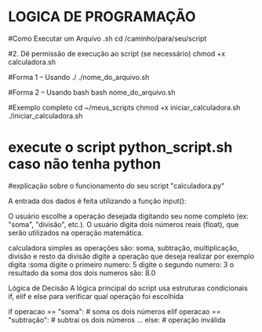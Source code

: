 # LOGICA DE PROGRAMAÇÃO 



#Como Executar um Arquivo .sh
cd /caminho/para/seu/script

#2. Dê permissão de execução ao script (se necessário)
chmod +x calculadora.sh

#Forma 1 – Usando ./
./nome_do_arquivo.sh

#Forma 2 – Usando bash
bash nome_do_arquivo.sh

#Exemplo completo
cd ~/meus_scripts
chmod +x iniciar_calculadora.sh
./iniciar_calculadora.sh


#  execute o script python_script.sh caso não tenha python





#explicação sobre o funcionamento do seu script "calculadora.py"


A entrada dos dados é feita utilizando a função input():

O usuário escolhe a operação desejada digitando seu nome completo (ex: "soma", "divisão", etc.).
O usuário digita dois números reais (float), que serão utilizados na operação matemática.


calculadora simples
as operações são: soma, subtração, multiplicação, divisão e resto da divisão
digite a operação que deseja realizar
por exemplo
digita :soma
digite o primeiro numero: 5
digite o segundo numero: 3
o resultado da soma dos dois numeros são: 8.0

 




Lógica de Decisão
A lógica principal do script usa estruturas condicionais if, elif e else para verificar qual operação foi escolhida

if operacao == "soma":
    # soma os dois números
elif operacao == "subtração":
    # subtrai os dois números
...
else:
    # operação inválida





